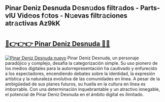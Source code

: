 ## Pinar Deniz Desnuda D𝚎sn𝚞dos filtr𝚊dos - Parts-vIU Vid𝚎os f𝚘tos - N𝚞evas filtr𝚊ciones atr𝚊ctivas Az9kK

# <h2><a href="http://mb12xf3.tromn.icu/?c=Pinar+Deniz+Desnuda">🔗👉👉👉 Pinar Deniz Desnuda 🔗🔗</a></h2>

[![Pinar Deniz Desnuda nuevo](https://i.imgur.com/pEAQMta.gif)](http://mb12xf3.tromn.icu/?c=Pinar+Deniz+Desnuda)
Pinar Deniz Desnuda, un personaje paradójico y complejo, desafía la categorización simple. Su uso pionero de los medios digitales para la autorrepresentación ha cautivado y enfurecido a los espectadores, encendiendo debates sobre la identidad, la expresión artística y la naturaleza evolutiva de las comunidades en línea. A pesar de la ambigüedad de sus planes futuros, su huella en la cultura en línea es imborrable. Con una determinación inquebrantable y un atractivo innegable, el potencial de Pinar Deniz Desnuda en el ámbito digital es ilimitado.
